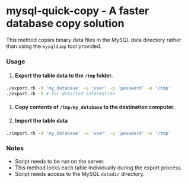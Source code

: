 # mysql-quick-copy - A faster database copy solution
This method copies binary data files in the MySQL data directory rather than using the `mysqldump` tool provided. 

### Usage
1. #### Export the table data to the `/tmp` folder. 
```bash
./export.rb -d 'my_database' -u 'user' -p 'password' -o '/tmp'
./export.rb -h # for detailed information
```

1. #### Copy contents of `/tmp/my_database` to the destination computer.

1. #### Import the table data 
```bash
./import.rb -d 'my_database' -u 'user' -p 'password' -s '/tmp'
```
### Notes
* Script needs to be run on the server.
* This method locks each table individually during the export process.
* Script needs access to the MySQL `datadir` directory.
